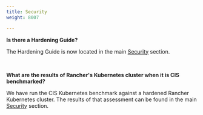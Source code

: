 ```yaml
---
title: Security
weight: 8007

---
```


**Is there a Hardening Guide?**

The Hardening Guide is now located in the main [Security]({{<baseurl>}}/rancher/v2.6/en/security/) section.

<br/>

**What are the results of Rancher's Kubernetes cluster when it is CIS benchmarked?**

We have run the CIS Kubernetes benchmark against a hardened Rancher Kubernetes cluster.  The results of that assessment can be found in the main [Security]({{<baseurl>}}/rancher/v2.6/en/security/) section.
